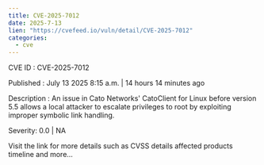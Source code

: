 ```yaml
--- 
title: CVE-2025-7012
date: 2025-7-13
lien: "https://cvefeed.io/vuln/detail/CVE-2025-7012"
categories:
  - cve
---
```


CVE ID : CVE-2025-7012

Published :  July 13
2025
8:15 a.m. | 14 hours
14 minutes ago

Description : An issue in Cato Networks' CatoClient for Linux
before version 5.5
allows a local attacker to escalate privileges to root by exploiting improper symbolic link handling.

Severity: 0.0 | NA

Visit the link for more details
such as CVSS details
affected products
timeline
and more...
